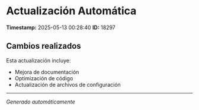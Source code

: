 # Actualización Automática

**Timestamp:** 2025-05-13 00:28:40
**ID:** 18297

## Cambios realizados

Esta actualización incluye:
- Mejora de documentación
- Optimización de código
- Actualización de archivos de configuración

---
*Generado automáticamente*
